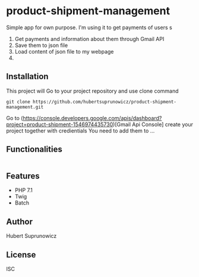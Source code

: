 # product-shipment-management

Simple app for own purpose. I'm using it to get payments of users s
1. Get payments and information about them through Gmail API
2. Save them to json file
3. Load content of json file to my webpage
4.

## Installation
This project will 
Go to your project repository and use clone command
```
git clone https://github.com/hubertsuprunowicz/product-shipment-management.git
```
Go to
(https://console.developers.google.com/apis/dashboard?project=product-shipment-1546974435730)[Gmail Api Console]
create your project together with credientials
You need to add them to ...


## Functionalities

```

```

## Features

* PHP 7.1
* Twig
* Batch

## Author

Hubert Suprunowicz

## License

ISC
